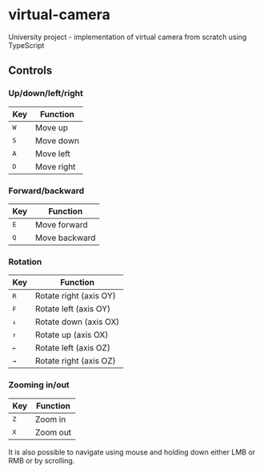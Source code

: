 # virtual-camera
University project - implementation of virtual camera from scratch using TypeScript
## Controls
### Up/down/left/right
| Key              | Function                    |
|------------------|-----------------------------|
| <kbd>W</kbd>     | Move up                     |
| <kbd>S</kbd>     | Move down                   |
| <kbd>A</kbd>     | Move left                   |
| <kbd>D</kbd>     | Move right                  |

### Forward/backward
| Key              | Function                    |
|------------------|-----------------------------|
| <kbd>E</kbd>     | Move forward                |
| <kbd>Q</kbd>     | Move backward               |

### Rotation
| Key              | Function                    |
|------------------|-----------------------------|
| <kbd>R</kbd>     | Rotate right (axis OY)      |
| <kbd>F</kbd>     | Rotate left (axis OY)       |
| <kbd>&#8595;</kbd> | Rotate down (axis OX)     |
| <kbd>&#8593;</kbd>   | Rotate up (axis OX)     |
| <kbd>&#8592;</kbd> | Rotate left (axis OZ)     |
| <kbd>&#8594;</kbd> | Rotate right (axis OZ)    |

### Zooming in/out
| Key              | Function                    |
|------------------|-----------------------------|
| <kbd>Z</kbd>     | Zoom in                     |
| <kbd>X</kbd>     | Zoom out                    |

It is also possible to navigate using mouse and holding down either LMB or RMB or by scrolling.
